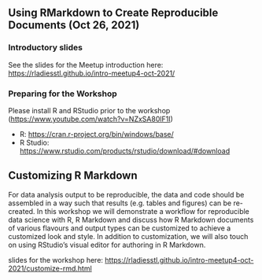 ## Using RMarkdown to Create Reproducible Documents (Oct 26, 2021)

### Introductory slides

See the slides for the Meetup introduction here: https://rladiesstl.github.io/intro-meetup4-oct-2021/

### Preparing for the Workshop

Please install R and RStudio prior to the workshop (https://www.youtube.com/watch?v=NZxSA80lF1I)
  - R: https://cran.r-project.org/bin/windows/base/
  - R Studio: https://www.rstudio.com/products/rstudio/download/#download

## Customizing R Markdown

For data analysis output to be reproducible, the data and code should be assembled in a way such that results (e.g. tables and figures) can be re-created. In this workshop we will demonstrate a workflow for reproducible data science with R, R Markdown and discuss how R Markdown documents of various flavours and output types can be customized to achieve a customized look and style. In addition to customization, we will also touch on using RStudio’s visual editor for authoring in R Markdown.

slides for the workshop here: https://rladiesstl.github.io/intro-meetup4-oct-2021/customize-rmd.html

